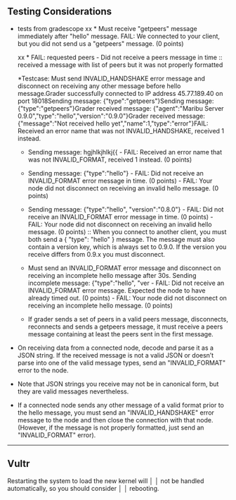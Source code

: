 
## Testing Considerations
- tests from gradescope
    xx * Must receive "getpeers" message immediately after "hello" message. FAIL: We connected to your client, but you did not send us a "getpeers" message. (0 points)
    
    xx * FAIL: requested peers - Did not receive a peers message in time
    :: received a message with list of peers but it was not properly formatted
    
    *Testcase: Must send INVALID_HANDSHAKE error message and disconnect on receiving any other message before hello message.Grader successfully connected to IP address 45.77.189.40 on port 18018Sending message: {"type":"getpeers"}Sending message: {"type":"getpeers"}Grader received message: {"agent":"Maribu Server 0.9.0","type":"hello","version":"0.9.0"}Grader received message: {"message":"Not received hello yet","name":1,"type":"error"}FAIL: Received an error name that was not INVALID_HANDSHAKE, received 1 instead.
    
    * Sending message: hgjhlkjhlkj{{ - FAIL: Received an error name that was not INVALID_FORMAT, received 1 instead. (0 points)
    
    *  Sending message: {"type":"hello"} - FAIL: Did not receive an INVALID_FORMAT error message in time. (0 points) - FAIL: Your node did not disconnect on receiving an invalid hello message. (0 points)
    
    * Sending message: {"type":"hello", "version":"0.8.0"} - FAIL: Did not receive an INVALID_FORMAT error message in time. (0 points) - FAIL: Your node did not disconnect on receiving an invalid hello message. (0 points)
    :: When you connect to another client, you must both send a { "type": "hello" } message. The message must also contain a version key, which is always set to 0.9.0. If the version you receive differs from 0.9.x you must disconnect. 
    
    * Must send an INVALID_FORMAT error message and disconnect on receiving an incomplete hello message after 30s. Sending incomplete message: {"type":"hello", "ver - FAIL: Did not receive an INVALID_FORMAT error message. Expected the node to have already timed out. (0 points) - FAIL: Your node did not disconnect on receiving an incomplete hello message. (0 points)

    * If grader sends a set of peers in a valid peers message, disconnects, reconnects and sends a getpeers message, it must receive a peers message containing at least the peers sent in the first message.



- On receiving data from a connected node, decode and parse it as a JSON string. If
the received message is not a valid JSON or doesn’t parse into one of the valid message types, send an "INVALID_FORMAT" error to the node.

- Note that JSON strings you receive may not be in canonical form, but they are valid messages nevertheless.

- If a connected node sends any other message of a valid format prior to the hello message, you must send an "INVALID_HANDSHAKE" error message to the node and then close the connection with that node. (However, if the message is not properly formatted, just send an "INVALID_FORMAT" error).

----------------------------
## Vultr
Restarting the system to load the new kernel will     │ 
 │ not be handled automatically, so you should consider  │ 
 │ rebooting.  
